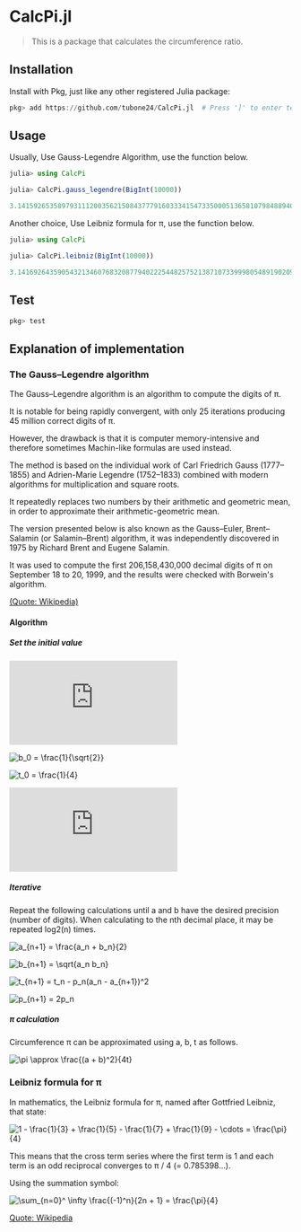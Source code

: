 # CalcPi.jl

> This is a package that calculates the circumference ratio.

## Installation

Install with Pkg, just like any other registered Julia package:

```julia
pkg> add https://github.com/tubone24/CalcPi.jl  # Press ']' to enter te Pkg REPL mode.
```

## Usage

Usually, Use Gauss-Legendre Algorithm, use the function below.

```julia
julia> using CalcPi

julia> CalcPi.gauss_legendre(BigInt(10000))

3.14159265358979311120035621508437779160333415473350005136581079848894037301245
```

Another choice, Use Leibniz formula for π, use the function below.

```julia
julia> using CalcPi

julia> CalcPi.leibniz(BigInt(10000))

3.141692643590543213460768320877940222544825752138710733999805489190209879980251
```

## Test

```julia
pkg> test 
```

## Explanation of implementation

### The Gauss–Legendre algorithm

The Gauss–Legendre algorithm is an algorithm to compute the digits of π. 

It is notable for being rapidly convergent, with only 25 iterations producing 45 million correct digits of π.

However, the drawback is that it is computer memory-intensive and therefore sometimes Machin-like formulas are used instead.

The method is based on the individual work of Carl Friedrich Gauss (1777–1855) and Adrien-Marie Legendre (1752–1833) combined with modern algorithms for multiplication and square roots. 

It repeatedly replaces two numbers by their arithmetic and geometric mean, in order to approximate their arithmetic-geometric mean.

The version presented below is also known as the Gauss–Euler, Brent–Salamin (or Salamin–Brent) algorithm, it was independently discovered in 1975 by Richard Brent and Eugene Salamin. 

It was used to compute the first 206,158,430,000 decimal digits of π on September 18 to 20, 1999, and the results were checked with Borwein's algorithm.

[(Quote: Wikipedia)](https://en.wikipedia.org/wiki/Gauss%E2%80%93Legendre_algorithm)

#### Algorithm

##### Set the initial value

![a_0 = 1](https://latex.codecogs.com/png.latex?a_0&space;=&space;1)

![b_0 = \frac{1}{\sqrt{2}}](https://latex.codecogs.com/png.latex?b_0&space;=&space;\frac{1}{\sqrt{2}})

![t_0 = \frac{1}{4}](https://latex.codecogs.com/png.latex?t_0&space;=&space;\frac{1}{4})

![p_0 = 1](https://latex.codecogs.com/png.latex?p_0&space;=&space;1)

##### Iterative
Repeat the following calculations until a and b have the desired precision (number of digits).
When calculating to the nth decimal place, it may be repeated log2(n) times.

![a_{n+1} = \frac{a_n + b_n}{2}](https://latex.codecogs.com/png.latex?a_{n&plus;1}&space;=&space;\frac{a_n&space;&plus;&space;b_n}{2})

![b_{n+1} = \sqrt{a_n b_n}](https://latex.codecogs.com/png.latex?b_{n&plus;1}&space;=&space;\sqrt{a_n&space;b_n})

![t_{n+1} = t_n - p_n(a_n - a_{n+1})^2](https://latex.codecogs.com/png.latex?t_{n&plus;1}&space;=&space;t_n&space;-&space;p_n(a_n&space;-&space;a_{n&plus;1})^2)

![p_{n+1} = 2p_n](https://latex.codecogs.com/png.latex?p_{n&plus;1}&space;=&space;2p_n)

##### π calculation

Circumference π can be approximated using a, b, t as follows.

![\pi \approx \frac{(a + b)^2}{4t}](https://latex.codecogs.com/png.latex?\pi&space;\approx&space;\frac{(a&space;&plus;&space;b)^2}{4t})

### Leibniz formula for π

In mathematics, the Leibniz formula for π, named after Gottfried Leibniz, that state:

![1 - \frac{1}{3} + \frac{1}{5} - \frac{1}{7} + \frac{1}{9} - \cdots = \frac{\pi}{4}](https://latex.codecogs.com/png.latex?1&space;-&space;\frac{1}{3}&space;&plus;&space;\frac{1}{5}&space;-&space;\frac{1}{7}&space;&plus;&space;\frac{1}{9}&space;-&space;\cdots&space;=&space;\frac{\pi}{4})

This means that the cross term series where the first term is 1 and each term is an odd reciprocal converges to π / 4 (= 0.785398…).

Using the summation symbol:

![\sum_{n=0}^ \infty \frac{(-1)^n}{2n + 1} = \frac{\pi}{4}](https://latex.codecogs.com/png.latex?\sum_{n=0}^&space;\infty&space;\frac{(-1)^n}{2n&space;&plus;&space;1}&space;=&space;\frac{\pi}{4})

[Quote: Wikipedia](https://en.wikipedia.org/wiki/Leibniz_formula_for_%CF%80)
